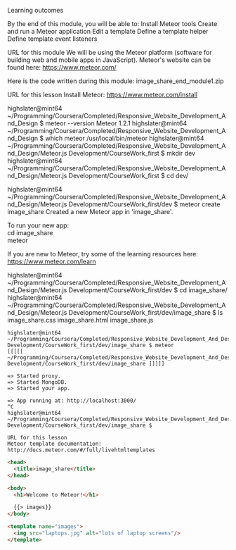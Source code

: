 Learning outcomes

By the end of this module, you will be able to:
Install Meteor tools
Create and run a Meteor application
Edit a template
Define a template helper
Define template event listeners

URL for this module
We will be using the Meteor platform (software for building web and mobile apps in JavaScript). Meteor's website can be found here: https://www.meteor.com/


Here is the code written during this module:
image_share_end_module1.zip

URL for this lesson
Install Meteor: https://www.meteor.com/install

highslater@mint64 ~/Programming/Coursera/Completed/Responsive_Website_Development_And_Design $ meteor --version
Meteor 1.2.1
highslater@mint64 ~/Programming/Coursera/Completed/Responsive_Website_Development_And_Design $ which meteor
/usr/local/bin/meteor
highslater@mint64 ~/Programming/Coursera/Completed/Responsive_Website_Development_And_Design/Meteor.js Development/CourseWork_first $ mkdir dev
highslater@mint64 ~/Programming/Coursera/Completed/Responsive_Website_Development_And_Design/Meteor.js Development/CourseWork_first $ cd dev/

highslater@mint64 ~/Programming/Coursera/Completed/Responsive_Website_Development_And_Design/Meteor.js Development/CourseWork_first/dev $ meteor create image_share
Created a new Meteor app in 'image_share'.    

To run your new app:                          
  cd image_share                              
  meteor                                      
                                              
If you are new to Meteor, try some of the learning resources here:
  https://www.meteor.com/learn                
                                     

highslater@mint64 ~/Programming/Coursera/Completed/Responsive_Website_Development_And_Design/Meteor.js Development/CourseWork_first/dev $ cd image_share/
highslater@mint64 ~/Programming/Coursera/Completed/Responsive_Website_Development_And_Design/Meteor.js Development/CourseWork_first/dev/image_share $ ls
image_share.css  image_share.html  image_share.js

```
highslater@mint64 ~/Programming/Coursera/Completed/Responsive_Website_Development_And_Design/Meteor.js Development/CourseWork_first/dev/image_share $ meteor
[[[[[ ~/Programming/Coursera/Completed/Responsive_Website_Development_And_Design/Meteor.js
Development/CourseWork_first/dev/image_share ]]]]]

=> Started proxy.                             
=> Started MongoDB.                           
=> Started your app.                          

=> App running at: http://localhost:3000/
^C
highslater@mint64 ~/Programming/Coursera/Completed/Responsive_Website_Development_And_Design/Meteor.js Development/CourseWork_first/dev/image_share $ 
 
URL for this lesson
Meteor template documentation: http://docs.meteor.com/#/full/livehtmltemplates 
```  

```html
<head>
  <title>image_share</title>
</head>

<body>
  <h1>Welcome to Meteor!</h1>

  {{> images}}
</body>

<template name="images">
  <img src="laptops.jpg" alt="lots of laptop screens"/>
</template> 
 ```                             